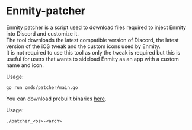 # Enmity-patcher

Enmity patcher is a script used to download files required to inject Enmity into Discord and customize it.  
The tool downloads the latest compatible version of Discord, the latest version of the iOS tweak and the custom icons used by Enmity.  
It is not required to use this tool as only the tweak is required but this is useful for users that wants to sideload Enmity as an app with a custom name and icon.  

Usage:

```shell
go run cmds/patcher/main.go
```

You can download prebuilt binaries [here](https://github.com/enmity-mod/enmity-patcher/releases/latest).

Usage:

```shell
./patcher_<os>-<arch>
```
